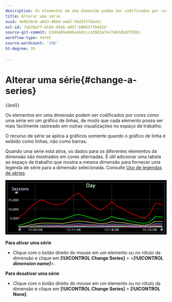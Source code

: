 ```yaml
---
description: Os elementos em uma dimensão podem ser codificados por cores como uma série em um gráfico de linhas, de modo que cada elemento possa ser mais facilmente rastreado em outras visualizações no espaço de trabalho.
title: Alterar uma série
uuid: 4e9630c6-a663-486d-ae82-f6d25f74a41c
exl-id: 7a639a7f-e526-4916-a957-b005277bdd2d
source-git-commit: b1dda69a606a16dccca30d2a74c7e63dbd27936c
workflow-type: tm+mt
source-wordcount: '156'
ht-degree: 3%

---
```


# Alterar uma série{#change-a-series}

{{eol}}

Os elementos em uma dimensão podem ser codificados por cores como uma série em um gráfico de linhas, de modo que cada elemento possa ser mais facilmente rastreado em outras visualizações no espaço de trabalho.

O recurso de série se aplica a gráficos somente quando o gráfico de linha é exibido como linhas, não como barras.

Quando uma série está ativa, os dados para os diferentes elementos da dimensão são mostrados em cores alternadas. É útil adicionar uma tabela ao espaço de trabalho que mostra a mesma dimensão para fornecer uma legenda de série para a dimensão selecionada. Consulte [Uso de legendas de séries](../../../../home/c-get-started/c-analysis-vis/c-tables/c-srs-leg.md#concept-c48042a705524bc4b63cd6f24874cc12).

![](assets/vis_LineGraph_Series.png)

**Para ativar uma série**

* Clique com o botão direito do mouse em um elemento ou no rótulo da dimensão e clique em **[!UICONTROL Change Series]** > *&lt;**[!UICONTROL dimension name]**>*.

**Para desativar uma série**

* Clique com o botão direito do mouse em um elemento ou no rótulo da dimensão e clique em **[!UICONTROL Change Series]** > **[!UICONTROL None]**.

